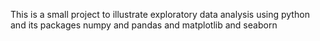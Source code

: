 This is a small project to illustrate exploratory data analysis using python
and its packages numpy and pandas and matplotlib and seaborn 
